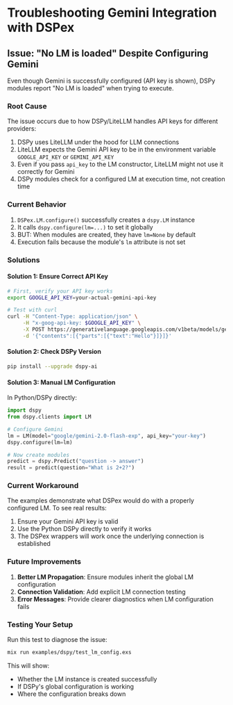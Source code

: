# Troubleshooting Gemini Integration with DSPex

## Issue: "No LM is loaded" Despite Configuring Gemini

Even though Gemini is successfully configured (API key is shown), DSPy modules report "No LM is loaded" when trying to execute.

### Root Cause

The issue occurs due to how DSPy/LiteLLM handles API keys for different providers:

1. DSPy uses LiteLLM under the hood for LLM connections
2. LiteLLM expects the Gemini API key to be in the environment variable `GOOGLE_API_KEY` or `GEMINI_API_KEY`
3. Even if you pass `api_key` to the LM constructor, LiteLLM might not use it correctly for Gemini
4. DSPy modules check for a configured LM at execution time, not creation time

### Current Behavior

1. `DSPex.LM.configure()` successfully creates a `dspy.LM` instance
2. It calls `dspy.configure(lm=...)` to set it globally
3. BUT: When modules are created, they have `lm=None` by default
4. Execution fails because the module's `lm` attribute is not set

### Solutions

#### Solution 1: Ensure Correct API Key
```bash
# First, verify your API key works
export GOOGLE_API_KEY=your-actual-gemini-api-key

# Test with curl
curl -H "Content-Type: application/json" \
     -H "x-goog-api-key: $GOOGLE_API_KEY" \
     -X POST https://generativelanguage.googleapis.com/v1beta/models/gemini-2.0-flash-exp:generateContent \
     -d '{"contents":[{"parts":[{"text":"Hello"}]}]}'
```

#### Solution 2: Check DSPy Version
```bash
pip install --upgrade dspy-ai
```

#### Solution 3: Manual LM Configuration
In Python/DSPy directly:
```python
import dspy
from dspy.clients import LM

# Configure Gemini
lm = LM(model="google/gemini-2.0-flash-exp", api_key="your-key")
dspy.configure(lm=lm)

# Now create modules
predict = dspy.Predict("question -> answer")
result = predict(question="What is 2+2?")
```

### Current Workaround

The examples demonstrate what DSPex would do with a properly configured LM. To see real results:

1. Ensure your Gemini API key is valid
2. Use the Python DSPy directly to verify it works
3. The DSPex wrappers will work once the underlying connection is established

### Future Improvements

1. **Better LM Propagation**: Ensure modules inherit the global LM configuration
2. **Connection Validation**: Add explicit LM connection testing
3. **Error Messages**: Provide clearer diagnostics when LM configuration fails

### Testing Your Setup

Run this test to diagnose the issue:
```bash
mix run examples/dspy/test_lm_config.exs
```

This will show:
- Whether the LM instance is created successfully
- If DSPy's global configuration is working
- Where the configuration breaks down